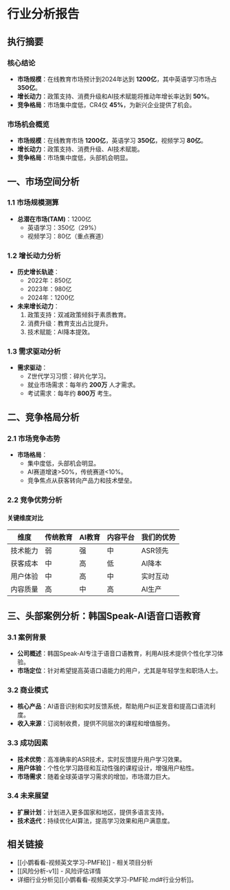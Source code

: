 # 行业分析报告

## 执行摘要
### 核心结论
- **市场规模**：在线教育市场预计到2024年达到 **1200亿**，其中英语学习市场占 **350亿**。
- **增长动力**：政策支持、消费升级和AI技术赋能将推动年增长率达到 **50%**。
- **竞争格局**：市场集中度低，CR4仅 **45%**，为新兴企业提供了机会。

### 市场机会概览
- **市场规模**：在线教育市场 **1200亿**，英语学习 **350亿**，视频学习 **80亿**。
- **增长动力**：政策支持、消费升级、AI技术赋能。
- **竞争格局**：市场集中度低，头部机会明显。

## 一、市场空间分析
### 1.1 市场规模测算
- **总潜在市场(TAM)**：1200亿
  - 英语学习：350亿（29%）
  - 视频学习：80亿（重点赛道）

### 1.2 增长动力分析
- **历史增长轨迹**：
  - 2022年：850亿
  - 2023年：980亿
  - 2024年：1200亿
- **未来增长动力**：
  1. 政策支持：双减政策倾斜于素质教育。
  2. 消费升级：教育支出占比提升。
  3. 技术赋能：AI降本提效。

### 1.3 需求驱动分析
- **需求驱动**：
  - Z世代学习习惯：碎片化学习。
  - 就业市场需求：每年约 **200万** 人才需求。
  - 考试需求：每年约 **800万** 考生。

## 二、竞争格局分析
### 2.1 市场竞争态势
- **市场格局**：
  - 集中度低，头部机会明显。
  - AI赛道增速>50%，传统赛道<10%。
  - 竞争焦点从获客转向产品力和技术壁垒。

### 2.2 竞争优势分析
#### 关键维度对比
| 维度     | 传统教育 | AI教育 | 内容平台 | 我们的优势 |
|----------|----------|---------|----------|------------|
| 技术能力 | 弱       | 强     | 中       | ASR领先    |
| 获客成本 | 中       | 高     | 低       | AI降本     |
| 用户体验 | 中       | 高     | 中       | 实时互动   |
| 内容质量 | 高       | 中     | 高       | AI生产     |



## 三、头部案例分析：韩国Speak-AI语音口语教育
### 3.1 案例背景
- **公司概述**：韩国Speak-AI专注于语音口语教育，利用AI技术提供个性化学习体验。
- **市场定位**：针对希望提高英语口语能力的用户，尤其是年轻学生和职场人士。

### 3.2 商业模式
- **核心产品**：AI语音识别和实时反馈系统，帮助用户纠正发音和提高口语流利度。
- **收入来源**：订阅制收费，提供不同层次的课程和增值服务。

### 3.3 成功因素
- **技术优势**：高准确率的ASR技术，实时反馈提升用户学习效果。
- **用户体验**：个性化学习路径和互动性强的课程设计，增强用户粘性。
- **市场需求**：随着全球英语学习需求的增加，市场潜力巨大。

### 3.4 未来展望
- **扩展计划**：计划进入更多国家和地区，提供多语言支持。
- **技术迭代**：持续优化AI算法，提高学习效果和用户满意度。

## 相关链接
- [[小鹦看看-视频英文学习-PMF轮]] - 相关项目分析
- [[风险分析-v1]] - 风险评估详情
- 详细行业分析见[[小鹦看看-视频英文学习-PMF轮.md#行业分析]]。 